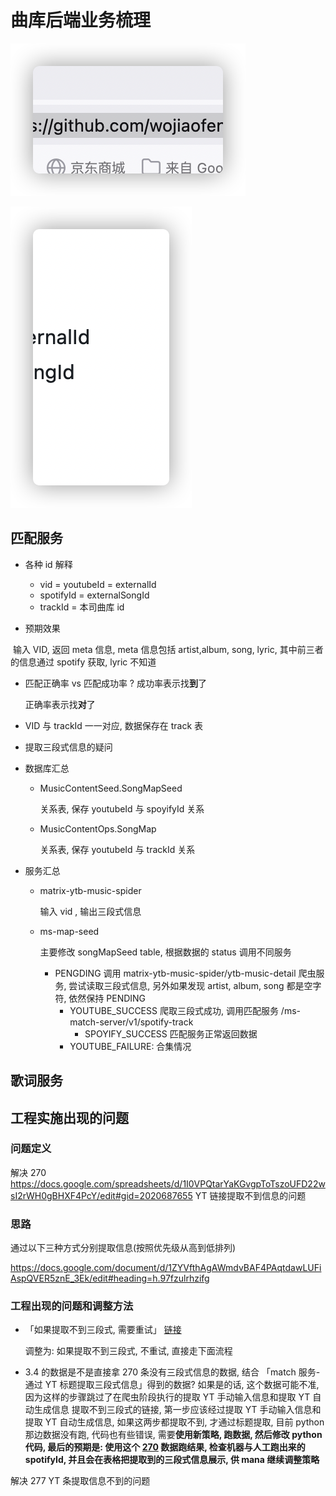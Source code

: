 # 曲库后端业务梳理

![image-20220306105624690](https://raw.githubusercontent.com/wojiaofengzhongzhuifeng/iamge-host-2/master/image-20220306105624690.png)

![image-20220306110417754](https://raw.githubusercontent.com/wojiaofengzhongzhuifeng/iamge-host-2/master/image-20220306110417754.png)

## 匹配服务



- 各种 id 解释
  - vid = youtubeId = externalId
  - spotifyId = externalSongId
  - trackId = 本司曲库 id 

- 预期效果

​	输入 VID, 返回 meta 信息, meta 信息包括 artist,album, 	song, lyric, 其中前三者的信息通过 spotify 获取, lyric 不知道

- 匹配正确率  vs 匹配成功率 ?
  成功率表示找**到**了

  正确率表示找**对**了

- VID 与 trackId 一一对应, 数据保存在 track 表

- 提取三段式信息的疑问

- 数据库汇总

  - MusicContentSeed.SongMapSeed

    关系表, 保存 youtubeId 与 spoyifyId 关系

  - MusicContentOps.SongMap

    关系表, 保存 youtubeId 与 trackId 关系

- 服务汇总

  - matrix-ytb-music-spider

    输入 vid , 输出三段式信息

  - ms-map-seed

    主要修改 songMapSeed table, 根据数据的 status 调用不同服务

    - PENGDING
      调用 matrix-ytb-music-spider/ytb-music-detail 爬虫服务, 尝试读取三段式信息, 另外如果发现 artist, album, song 都是空字符, 依然保持 PENDING
      - YOUTUBE_SUCCESS
        爬取三段式成功, 调用匹配服务 /ms-match-server/v1/spotify-track
        - SPOYIFY_SUCCESS
          匹配服务正常返回数据
      - YOUTUBE_FAILURE: 合集情况



## 歌词服务

## 工程实施出现的问题

### 问题定义

解决 270 https://docs.google.com/spreadsheets/d/1I0VPQtarYaKGvgpToTszoUFD22wsI2rWH0gBHXF4PcY/edit#gid=2020687655 YT 链接提取不到信息的问题

### 思路

通过以下三种方式分别提取信息(按照优先级从高到低排列)

https://docs.google.com/document/d/1ZYVfthAgAWmdvBAF4PAqtdawLUFiAspQVER5znE_3Ek/edit#heading=h.97fzulrhzifg

### 工程出现的问题和调整方法

- 「如果提取不到三段式, 需要重试」 [链接](https://docs.google.com/document/d/1W1C55PaFOCoIzIvVqCIKtQd_n2x-w8yUSYl3SBvfvIk/edit?disco=AAAAUs9vFvY)

  调整为: 如果提取不到三段式, 不重试, 直接走下面流程

- 3.4 的数据是不是直接拿 270 条没有三段式信息的数据, 结合 「match 服务-通过 YT 标题提取三段式信息」得到的数据? 如果是的话, 这个数据可能不准, 因为这样的步骤跳过了在爬虫阶段执行的提取 YT 手动输入信息和提取 YT 自动生成信息
  提取不到三段式的链接, 第一步应该经过提取 YT 手动输入信息和提取 YT 自动生成信息, 如果这两步都提取不到, 才通过标题提取, 目前 python 那边数据没有跑, 代码也有些错误, 需要**使用新策略, 跑数据, 然后修改 python 代码, 最后的预期是: 使用这个 [270](https://docs.google.com/spreadsheets/d/1I0VPQtarYaKGvgpToTszoUFD22wsI2rWH0gBHXF4PcY/edit#gid=2020687655) 数据跑结果, 检查机器与人工跑出来的 spotifyId, 并且会在表格把提取到的三段式信息展示, 供 mana 继续调整策略**

  



解决 277 YT 条提取信息不到的问题



